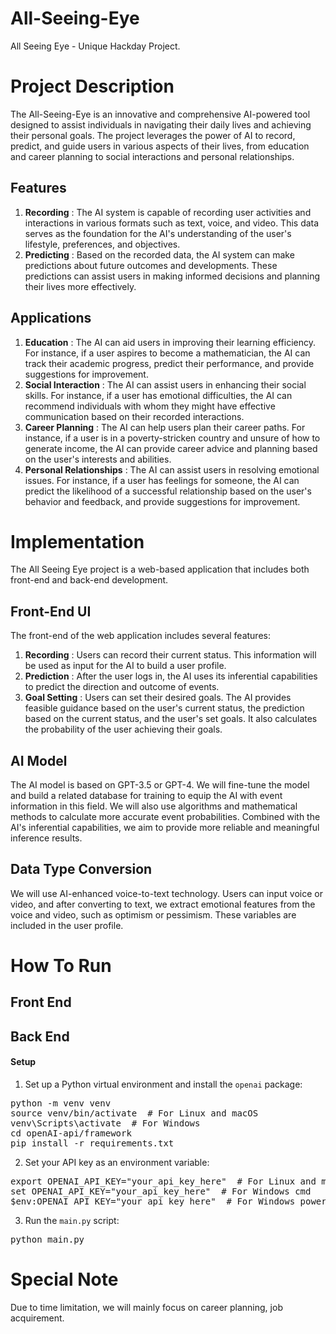 # All-Seeing-Eye

All Seeing Eye - Unique Hackday Project.

# Project Description

The All-Seeing-Eye is an innovative and comprehensive AI-powered tool designed to assist individuals in navigating their daily lives and achieving their personal goals. The project leverages the power of AI to record, predict, and guide users in various aspects of their lives, from education and career planning to social interactions and personal relationships.

## Features

1. **Recording** : The AI system is capable of recording user activities and interactions in various formats such as text, voice, and video. This data serves as the foundation for the AI's understanding of the user's lifestyle, preferences, and objectives.
2. **Predicting** : Based on the recorded data, the AI system can make predictions about future outcomes and developments. These predictions can assist users in making informed decisions and planning their lives more effectively.

## Applications

1. **Education** : The AI can aid users in improving their learning efficiency. For instance, if a user aspires to become a mathematician, the AI can track their academic progress, predict their performance, and provide suggestions for improvement.
2. **Social Interaction** : The AI can assist users in enhancing their social skills. For instance, if a user has emotional difficulties, the AI can recommend individuals with whom they might have effective communication based on their recorded interactions.
3. **Career Planning** : The AI can help users plan their career paths. For instance, if a user is in a poverty-stricken country and unsure of how to generate income, the AI can provide career advice and planning based on the user's interests and abilities.
4. **Personal Relationships** : The AI can assist users in resolving emotional issues. For instance, if a user has feelings for someone, the AI can predict the likelihood of a successful relationship based on the user's behavior and feedback, and provide suggestions for improvement.

# Implementation

The All Seeing Eye project is a web-based application that includes both front-end and back-end development.

## Front-End UI

The front-end of the web application includes several features:

1. **Recording** : Users can record their current status. This information will be used as input for the AI to build a user profile.
2. **Prediction** : After the user logs in, the AI uses its inferential capabilities to predict the direction and outcome of events.
3. **Goal Setting** : Users can set their desired goals. The AI provides feasible guidance based on the user's current status, the prediction based on the current status, and the user's set goals. It also calculates the probability of the user achieving their goals.

## AI Model

The AI model is based on GPT-3.5 or GPT-4. We will fine-tune the model and build a related database for training to equip the AI with event information in this field. We will also use algorithms and mathematical methods to calculate more accurate event probabilities. Combined with the AI's inferential capabilities, we aim to provide more reliable and meaningful inference results.

## Data Type Conversion

We will use AI-enhanced voice-to-text technology. Users can input voice or video, and after converting to text, we extract emotional features from the voice and video, such as optimism or pessimism. These variables are included in the user profile.

# How To Run

## Front End

## Back End

#### Setup 

1. Set up a Python virtual environment and install the `openai` package:

<pre><div class="bg-black rounded-md mb-4"><div class="flex items-center relative text-gray-200 bg-gray-800 px-4 py-2 text-xs font-sans justify-between rounded-t-md">python -m venv venv
source venv/bin/activate  # For Linux and macOS
venv\Scripts\activate  # For Windows
cd openAI-api/framework
pip install -r requirements.txt
</code></div></div></pre>

2. Set your API key as an environment variable:

<pre><div class="bg-black rounded-md mb-4"><div class="flex items-center relative text-gray-200 bg-gray-800 px-4 py-2 text-xs font-sans justify-between rounded-t-md">export OPENAI_API_KEY="your_api_key_here"  # For Linux and macOS
set OPENAI_API_KEY="your_api_key_here"  # For Windows cmd
$env:OPENAI_API_KEY="your_api_key_here"  # For Windows powershell
</code></div></div></pre>

3. Run the `main.py` script:

<pre><div class="bg-black rounded-md mb-4"><div class="flex items-center relative text-gray-200 bg-gray-800 px-4 py-2 text-xs font-sans justify-between rounded-t-md">python main.py
</code></div></div></pre>

# Special Note

Due to time limitation, we will mainly focus on career planning, job acquirement.
